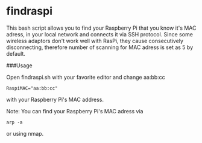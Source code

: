 findraspi
=========
This bash script allows you to find your Raspberry Pi that you know it's MAC adress, in your local network and connects it
via SSH protocol. Since some wireless adaptors don't work well with RasPi, they cause consecutively disconnecting, therefore 
number of scanning for MAC adress is set as 5 by default.

###Usage

Open findraspi.sh with your favorite editor and change aa:bb:cc 

    RaspiMAC="aa:bb:cc"

with your Raspberry Pi's MAC address.

Note: You can find your Raspberry Pi's MAC adress via

    arp -a
    
or using nmap.
    
